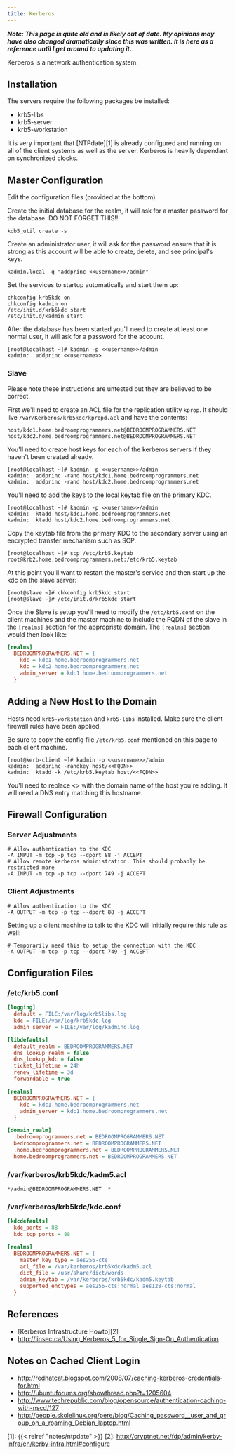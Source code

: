 ```yaml
---
title: Kerberos
---
```


***Note: This page is quite old and is likely out of date. My opinions may have
also changed dramatically since this was written. It is here as a reference
until I get around to updating it.***

Kerberos is a network authentication system.

## Installation

The servers require the following packages be installed:

* krb5-libs
* krb5-server
* krb5-workstation

It is very important that [NTPdate][1] is already configured and running on all
of the client systems as well as the server. Kerberos is heavily dependant on
synchronized clocks.

## Master Configuration

Edit the configuration files (provided at the bottom).

Create the initial database for the realm, it will ask for a master password
for the database. DO NOT FORGET THIS!!

```
kdb5_util create -s
```

Create an administrator user, it will ask for the password ensure that it is
strong as this account will be able to create, delete, and see principal's
keys.

```
kadmin.local -q "addprinc <<username>>/admin"
```

Set the services to startup automatically and start them up:

```
chkconfig krb5kdc on
chkconfig kadmin on
/etc/init.d/krb5kdc start
/etc/init.d/kadmin start
```

After the database has been started you'll need to create at least one normal
user, it will ask for a password for the account.

```
[root@localhost ~]# kadmin -p <<username>>/admin
kadmin:  addprinc <<username>>
```

### Slave

Please note these instructions are untested but they are believed to be
correct.

First we'll need to create an ACL file for the replication utility `kprop`. It
should live `/var/Kerberos/krb5kdc/kpropd.acl` and have the contents:

```
host/kdc1.home.bedroomprogrammers.net@BEDROOMPROGRAMMERS.NET
host/kdc2.home.bedroomprogrammers.net@BEDROOMPROGRAMMERS.NET
```

You'll need to create host keys for each of the kerberos servers if they
haven't been created already.

```
[root@localhost ~]# kadmin -p <<username>>/admin
kadmin:  addprinc -rand host/kdc1.home.bedroomprogrammers.net
kadmin:  addprinc -rand host/kdc2.home.bedroomprogrammers.net
```

You'll need to add the keys to the local keytab file on the primary KDC.

```
[root@localhost ~]# kadmin -p <<username>>/admin
kadmin:  ktadd host/kdc1.home.bedroomprogrammers.net
kadmin:  ktadd host/kdc2.home.bedroomprogrammers.net
```

Copy the keytab file from the primary KDC to the secondary server using an
encrypted transfer mechanism such as SCP.

```
[root@localhost ~]# scp /etc/krb5.keytab root@krb2.home.bedroomprogrammers.net:/etc/krb5.keytab
```

At this point you'll want to restart the master's service and then start up the
kdc on the slave server:

```
[root@slave ~]# chkconfig krb5kdc start
[root@slave ~]# /etc/init.d/krb5kdc start
```

Once the Slave is setup you'll need to modify the `/etc/krb5.conf` on the
client machines and the master machine to include the FQDN of the slave in the
`[realms]` section for the appropriate domain. The `[realms]` section would
then look like:

```ini
[realms]
  BEDROOMPROGRAMMERS.NET = {
    kdc = kdc1.home.bedroomprogrammers.net
    kdc = kdc2.home.bedroomprogrammers.net
    admin_server = kdc1.home.bedroomprogrammers.net
  }
```

## Adding a New Host to the Domain

Hosts need `krb5-workstation` and `krb5-libs` installed. Make sure the client
firewall rules have been applied.

Be sure to copy the config file `/etc/krb5.conf` mentioned on this page to each
client machine.

```
[root@kerb-client ~]# kadmin -p <<username>>/admin
kadmin:  addprinc -randkey host/<<FQDN>>
kadmin:  ktadd -k /etc/krb5.keytab host/<<FQDN>>
```

You'll need to replace <<FQDN>> with the domain name of the host you're adding.
It will need a DNS entry matching this hostname.

## Firewall Configuration

### Server Adjustments

```
# Allow authentication to the KDC
-A INPUT -m tcp -p tcp --dport 88 -j ACCEPT
# Allow remote kerberos administration. This should probably be restricted more
-A INPUT -m tcp -p tcp --dport 749 -j ACCEPT
```

### Client Adjustments

```
# Allow authentication to the KDC
-A OUTPUT -m tcp -p tcp --dport 88 -j ACCEPT
```

Setting up a client machine to talk to the KDC will initially require this rule
as well:

```
# Temporarily need this to setup the connection with the KDC
-A OUTPUT -m tcp -p tcp --dport 749 -j ACCEPT
```

## Configuration Files

### /etc/krb5.conf

```ini
[logging]
  default = FILE:/var/log/krb5libs.log
  kdc = FILE:/var/log/krb5kdc.log
  admin_server = FILE:/var/log/kadmind.log

[libdefaults]
  default_realm = BEDROOMPROGRAMMERS.NET
  dns_lookup_realm = false
  dns_lookup_kdc = false
  ticket_lifetime = 24h
  renew_lifetime = 3d
  forwardable = true

[realms]
  BEDROOMPROGRAMMERS.NET = {
    kdc = kdc1.home.bedroomprogrammers.net
    admin_server = kdc1.home.bedroomprogrammers.net
  }

[domain_realm]
  .bedroomprogrammers.net = BEDROOMPROGRAMMERS.NET
  bedroomprogrammers.net = BEDROOMPROGRAMMERS.NET
  .home.bedroomprogrammers.net = BEDROOMPROGRAMMERS.NET
  home.bedroomprogrammers.net = BEDROOMPROGRAMMERS.NET
```

### /var/kerberos/krb5kdc/kadm5.acl

```
*/admin@BEDROOMPROGRAMMERS.NET  *
```

### /var/kerberos/krb5kdc/kdc.conf

```ini
[kdcdefaults]
  kdc_ports = 88
  kdc_tcp_ports = 88

[realms]
  BEDROOMPROGRAMMERS.NET = {
    master_key_type = aes256-cts
    acl_file = /var/kerberos/krb5kdc/kadm5.acl
    dict_file = /usr/share/dict/words
    admin_keytab = /var/kerberos/krb5kdc/kadm5.keytab
    supported_enctypes = aes256-cts:normal aes128-cts:normal 
  }
```

## References

* [Kerberos Infrastructure Howto][2]
* http://linsec.ca/Using_Kerberos_5_for_Single_Sign-On_Authentication

## Notes on Cached Client Login

* http://redhatcat.blogspot.com/2008/07/caching-kerberos-credentials-for.html
* http://ubuntuforums.org/showthread.php?t=1205604
* http://www.techrepublic.com/blog/opensource/authentication-caching-with-nscd/127
* http://people.skolelinux.org/pere/blog/Caching_password__user_and_group_on_a_roaming_Debian_laptop.html

[1]: {{< relref "notes/ntpdate" >}}
[2]: http://cryptnet.net/fdp/admin/kerby-infra/en/kerby-infra.html#configure
